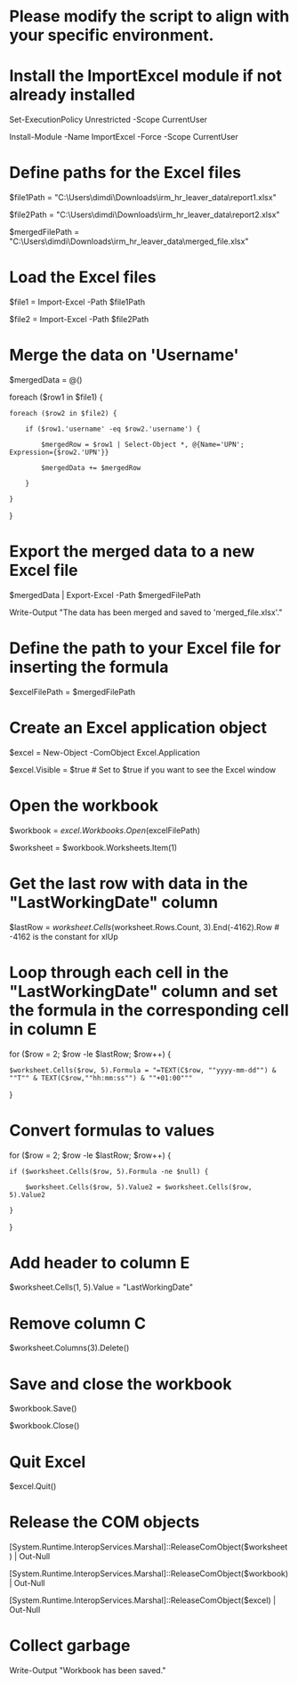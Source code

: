 # Please modify the script to align with your specific environment.


# Install the ImportExcel module if not already installed

Set-ExecutionPolicy Unrestricted -Scope CurrentUser

Install-Module -Name ImportExcel -Force -Scope CurrentUser

 

# Define paths for the Excel files

$file1Path = "C:\Users\dimdi\Downloads\irm_hr_leaver_data\report1.xlsx"

$file2Path = "C:\Users\dimdi\Downloads\irm_hr_leaver_data\report2.xlsx"

$mergedFilePath = "C:\Users\dimdi\Downloads\irm_hr_leaver_data\merged_file.xlsx"

 

# Load the Excel files

$file1 = Import-Excel -Path $file1Path

$file2 = Import-Excel -Path $file2Path

 

# Merge the data on 'Username'

$mergedData = @()

foreach ($row1 in $file1) {

    foreach ($row2 in $file2) {

        if ($row1.'username' -eq $row2.'username') {

            $mergedRow = $row1 | Select-Object *, @{Name='UPN'; Expression={$row2.'UPN'}}

            $mergedData += $mergedRow

        }

    }

}

# Export the merged data to a new Excel file

$mergedData | Export-Excel -Path $mergedFilePath

Write-Output "The data has been merged and saved to 'merged_file.xlsx'."

# Define the path to your Excel file for inserting the formula

$excelFilePath = $mergedFilePath

# Create an Excel application object

$excel = New-Object -ComObject Excel.Application

$excel.Visible = $true  # Set to $true if you want to see the Excel window

# Open the workbook

$workbook = $excel.Workbooks.Open($excelFilePath)

$worksheet = $workbook.Worksheets.Item(1)


# Get the last row with data in the "LastWorkingDate" column

$lastRow = $worksheet.Cells($worksheet.Rows.Count, 3).End(-4162).Row  # -4162 is the constant for xlUp


# Loop through each cell in the "LastWorkingDate" column and set the formula in the corresponding cell in column E

for ($row = 2; $row -le $lastRow; $row++) {

    $worksheet.Cells($row, 5).Formula = "=TEXT(C$row, ""yyyy-mm-dd"") & ""T"" & TEXT(C$row,""hh:mm:ss"") & ""+01:00"""

}

# Convert formulas to values

for ($row = 2; $row -le $lastRow; $row++) {

    if ($worksheet.Cells($row, 5).Formula -ne $null) {

        $worksheet.Cells($row, 5).Value2 = $worksheet.Cells($row, 5).Value2

    }

}

 

# Add header to column E

$worksheet.Cells(1, 5).Value = "LastWorkingDate"

 

# Remove column C

$worksheet.Columns(3).Delete()

 

# Save and close the workbook

$workbook.Save()

$workbook.Close()

# Quit Excel

$excel.Quit()

# Release the COM objects

[System.Runtime.InteropServices.Marshal]::ReleaseComObject($worksheet) | Out-Null

[System.Runtime.InteropServices.Marshal]::ReleaseComObject($workbook) | Out-Null

[System.Runtime.InteropServices.Marshal]::ReleaseComObject($excel) | Out-Null

# Collect garbage

[GC]::Collect()

[GC]::WaitForPendingFinalizers()

 

Write-Output "Workbook has been saved."

 

